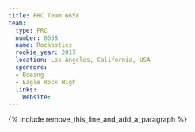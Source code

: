 ```yaml
---
title: FRC Team 6658
team:
  type: FRC
  number: 6658
  name: Rockbotics
  rookie_year: 2017
  location: Los Angeles, California, USA
  sponsors:
  - Boeing
  - Eagle Rock High
  links:
    Website:
---
```


{% include remove_this_line_and_add_a_paragraph %}